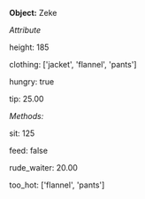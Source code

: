 **Object:** Zeke


*Attribute*

height: 185

clothing: ['jacket', 'flannel', 'pants']

hungry: true

tip: 25.00


*Methods:*

sit: 125

feed: false

rude_waiter: 20.00

too_hot: ['flannel', 'pants']
